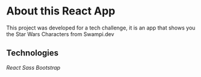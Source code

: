 # About this React App

This project was developed for a tech challenge, it is an app that shows you the Star Wars Characters from Swampi.dev 

## Technologies 

*React*
*Sass*
*Bootstrap*


